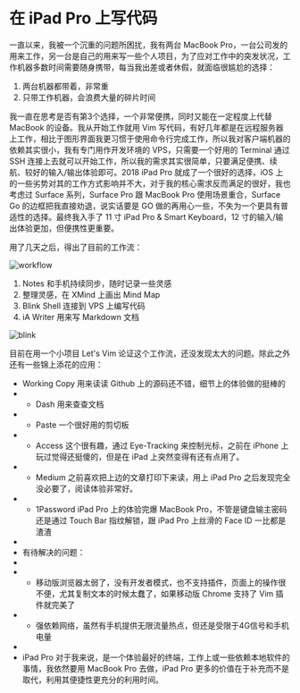 # 在 iPad Pro 上写代码

一直以来，我被一个沉重的问题所困扰，我有两台 MacBook Pro，一台公司发的用来工作，另一台是自己的用来写一些个人项目，为了应对工作中的突发状况，工作机器多数时间需要随身携带，每当我出差或者休假，就面临很尴尬的选择：

1. 两台机器都带着，非常重
2. 只带工作机器，会浪费大量的碎片时间

我一直在思考是否有第3个选择，一个非常便携，同时又能在一定程度上代替 MacBook 的设备。我从开始工作就用 Vim 写代码，有好几年都是在远程服务器上工作，相比于图形界面我更习惯于使用命令行完成工作，所以我对客户端机器的依赖其实很小，我有专门用作开发环境的 VPS，只需要一个好用的 Terminal 通过 SSH
连接上去就可以开始工作，所以我的需求其实很简单，只要满足便携、续航、较好的输入/输出体验即可。2018 iPad Pro 就成了一个很好的选择，iOS 上的一些劣势对其的工作方式影响并不大，对于我的核心需求反而满足的很好，我也考虑过 Surface 系列，Surface Pro 跟 MacBook Pro 使用场景重合，Surface Go 的边框把我直接劝退，说实话要是 GO 做的再用心一些，不失为一个更具有普适性的选择。最终我入手了 11 寸 iPad Pro & Smart
Keyboard，12 寸的输入/输出体验更加，但便携性更重要。

用了几天之后，得出了目前的工作流：

![workflow](https://pic3.zhimg.com/50/v2-43e8e1a248540760d585e9a1aaea2d66_hd.png)

1. Notes 和手机持续同步，随时记录一些灵感
2. 整理灵感，在 XMind 上画出 Mind Map
3. Blink Shell 连接到 VPS 上编写代码
4. iA Writer 用来写 Markdown 文档

![blink](https://pic2.zhimg.com/50/v2-ab58730e2bef8ce7e9e52419cca11ff4_hd.gif)

目前在用一个小项目 Let's Vim 论证这个工作流，还没发现太大的问题。除此之外还有一些锦上添花的应用：

- Working Copy 用来读读 Github 上的源码还不错，细节上的体验做的挺棒的
- - Dash 用来查查文档
- - Paste 一个很好用的剪切板
- - Access 这个很有趣，通过 Eye-Tracking 来控制光标，之前在 iPhone 上玩过觉得还挺傻的，但是在 iPad 上突然变得有还有点用了。
- - Medium 之前喜欢把上边的文章打印下来读，用上 iPad Pro 之后发现完全没必要了，阅读体验非常好。
- - 1Password iPad Pro 上的体验完爆 MacBook Pro，不管是键盘输主密码还是通过 Touch Bar 指纹解锁，跟 iPad Pro 上丝滑的 Face ID 一比都是渣渣  
-
- 有待解决的问题：
-
- - 移动版浏览器太弱了，没有开发者模式，也不支持插件，页面上的操作很不便，尤其复制文本的时候太蠢了，如果移动版 Chrome 支持了 Vim 插件就完美了
- - 强依赖网络，虽然有手机提供无限流量热点，但还是受限于4G信号和手机电量
-
- iPad Pro 对于我来说，是一个体验最好的终端，工作上或一些依赖本地软件的事情，我依然要用 MacBook Pro 去做，iPad Pro 更多的价值在于补充而不是取代，利用其便捷性更充分的利用时间。

